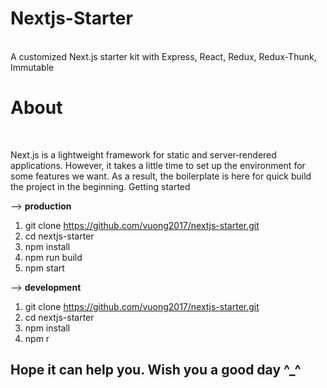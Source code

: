 <b><h1>Nextjs-Starter</h1></b> <br/>
A customized Next.js starter kit with Express, React, Redux, Redux-Thunk, Immutable

<b><h1>About</h1></b> <br/>

Next.js is a lightweight framework for static and server‑rendered applications. However, it takes a little time to set up the environment for some features we want. As a result, the boilerplate is here for quick build the project in the beginning.
Getting started

--> <b>production</b> <br/>

1. git clone https://github.com/vuong2017/nextjs-starter.git <br/>
2. cd nextjs-starter <br/>
3. npm install <br/>
4. npm run build <br/>
5. npm start <br/>

--> <b>development</b> <br/>

1. git clone https://github.com/vuong2017/nextjs-starter.git <br/>
2. cd nextjs-starter <br/>
3. npm install <br/>
4. npm r

<h2>Hope it can help you. Wish you a good day ^_^</h2>
